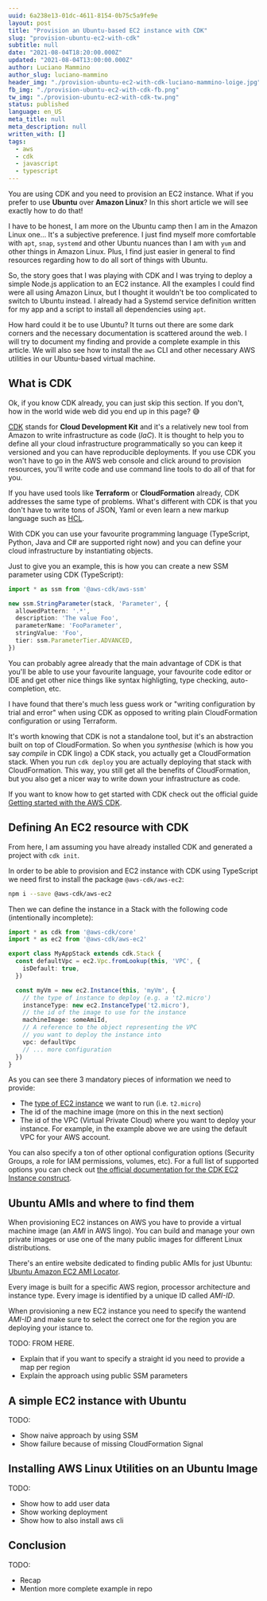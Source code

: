 ```yaml
---
uuid: 6a238e13-01dc-4611-8154-0b75c5a9fe9e
layout: post
title: "Provision an Ubuntu-based EC2 instance with CDK"
slug: "provision-ubuntu-ec2-with-cdk"
subtitle: null
date: "2021-08-04T18:20:00.000Z"
updated: "2021-08-04T13:00:00.000Z"
author: Luciano Mammino
author_slug: luciano-mammino
header_img: "./provision-ubuntu-ec2-with-cdk-luciano-mammino-loige.jpg"
fb_img: "./provision-ubuntu-ec2-with-cdk-fb.png"
tw_img: "./provision-ubuntu-ec2-with-cdk-tw.png"
status: published
language: en_US
meta_title: null
meta_description: null
written_with: []
tags:
  - aws
  - cdk
  - javascript
  - typescript
---
```


You are using CDK and you need to provision an EC2 instance. What if you prefer to use **Ubuntu** over **Amazon Linux**? In this short article we will see exactly how to do that!

I have to be honest, I am more on the Ubuntu camp then I am in the Amazon Linux one... It's a subjective preference. I just find myself more comfortable with `apt`, `snap`, `systemd` and other Ubuntu nuances than I am with `yum` and other things in Amazon Linux. Plus, I find just easier in general to find resources regarding how to do all sort of things with Ubuntu.

So, the story goes that I was playing with CDK and I was trying to deploy a simple Node.js application to an EC2 instance. All the examples I could find were all using Amazon Linux, but I thought it wouldn't be too complicated to switch to Ubuntu instead. I already had a Systemd service definition written for my app and a script to install all dependencies using `apt`.

How hard could it be to use Ubuntu? It turns out there are some dark corners and the necessary documentation is scattered around the web. I will try to document my finding and provide a complete example in this article. We will also see how to install the `aws` CLI and other necessary AWS utilities in our Ubuntu-based virtual machine.


## What is CDK

Ok, if you know CDK already, you can just skip this section. If you don't, how in the world wide web did you end up in this page? 😅

[CDK](https://aws.amazon.com/cdk/) stands for **Cloud Development Kit** and it's a relatively new tool from Amazon to write infrastructure as code (_IaC_). It is thought to help you to define all your cloud infrastructure programmatically so you can keep it versioned and you can have reproducible deployments. If you use CDK you won't have to go in the AWS web console and click around to provision resources, you'll write code and use command line tools to do all of that for you.

If you have used tools like **Terraform** or **CloudFormation** already, CDK addresses the same type of problems. What's different with CDK is that you don't have to write tons of JSON, Yaml or even learn a new markup language such as [HCL](https://github.com/hashicorp/hcl).

With CDK you can use your favourite programming language (TypeScript, Python, Java and C# are supported right now) and you can define your cloud infrastructure by instantiating objects.

Just to give you an example, this is how you can create a new SSM parameter using CDK (TypeScript):

```typescript
import * as ssm from '@aws-cdk/aws-ssm'

new ssm.StringParameter(stack, 'Parameter', {
  allowedPattern: '.*',
  description: 'The value Foo',
  parameterName: 'FooParameter',
  stringValue: 'Foo',
  tier: ssm.ParameterTier.ADVANCED,
})
```

You can probably agree already that the main advantage of CDK is that you'll be able to use your favourite language, your favourite code editor or IDE and get other nice things like syntax highligting, type checking, auto-completion, etc.

I have found that there's much less guess work or "writing configuration by trial and error" when using CDK as opposed to writing plain CloudFormation configuration or using Terraform.

It's worth knowing that CDK is not a standalone tool, but it's an abstraction built on top of CloudFormation. So when you _synthesise_ (which is how you say _compile_ in CDK lingo) a CDK stack, you actually get a CloudFormation stack. When you run `cdk deploy` you are actually deploying that stack with CloudFormation. This way, you still get all the benefits of CloudFormation, but you also get a nicer way to write down your infrastructure as code.

If you want to know how to get started with CDK check out the official guide [Getting started with the AWS CDK](https://docs.aws.amazon.com/cdk/latest/guide/getting_started.html).


## Defining An EC2 resource with CDK

From here, I am assuming you have already installed CDK and generated a project with `cdk init`.

In order to be able to provision and EC2 instance with CDK using TypeScript we need first to install the package `@aws-cdk/aws-ec2`:

```bash
npm i --save @aws-cdk/aws-ec2
```

Then we can define the instance in a Stack with the following code (intentionally incomplete):

```typescript
import * as cdk from '@aws-cdk/core'
import * as ec2 from '@aws-cdk/aws-ec2'

export class MyAppStack extends cdk.Stack {
  const defaultVpc = ec2.Vpc.fromLookup(this, 'VPC', {
    isDefault: true,
  })

  const myVm = new ec2.Instance(this, 'myVm', {
    // the type of instance to deploy (e.g. a 't2.micro')
    instanceType: new ec2.InstanceType('t2.micro'),
    // the id of the image to use for the instance
    machineImage: someAmiId,
    // A reference to the object representing the VPC
    // you want to deploy the instance into
    vpc: defaultVpc
    // ... more configuration
  })
}
```

As you can see there 3 mandatory pieces of information we need to provide:

  - The [type of EC2 instance](https://aws.amazon.com/ec2/instance-types/) we want to run (i.e. `t2.micro`)
  - The id of the machine image (more on this in the next section)
  - The id of the VPC (Virtual Private Cloud) where you want to deploy your instance. For example, in the example above we are using the default VPC for your AWS account.

You can also specify a ton of other optional configuration options (Security Groups, a role for IAM permissions, volumes, etc). For a full list of supported options you can check out [the official documentation for the CDK EC2 Instance construct](https://docs.aws.amazon.com/cdk/api/latest/docs/@aws-cdk_aws-ec2.Instance.html).


## Ubuntu AMIs and where to find them

When provisioning EC2 instances on AWS you have to provide a virtual machine image (an _AMI_ in AWS lingo). You can build and manage your own private images or use one of the many public images for different Linux distributions.

There's an entire website dedicated to finding public AMIs for just Ubuntu: [Ubuntu Amazon EC2 AMI Locator](https://cloud-images.ubuntu.com/locator/ec2/).

Every image is built for a specific AWS region, processor architecture and instance type. Every image is identified by a unique ID called _AMI-ID_.

When provisioning a new EC2 instance you need to specify the wantend _AMI-ID_ and make sure to select the correct one for the region you are deploying your istance to.

TODO: FROM HERE.

  - Explain that if you want to specify a straight id you need to provide a map per region
  - Explain the approach using public SSM parameters


## A simple EC2 instance with Ubuntu

TODO:

  - Show naive approach by using SSM
  - Show failure because of missing CloudFormation Signal


## Installing AWS Linux Utilities on an Ubuntu Image

TODO:

  - Show how to add user data
  - Show working deployment
  - Show how to also install aws cli


## Conclusion

TODO:

  - Recap
  - Mention more complete example in repo
